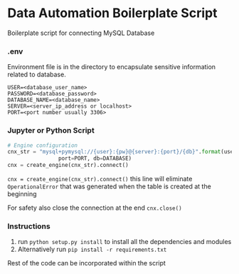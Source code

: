 # Data Automation Boilerplate Script
Boilerplate script for connecting MySQL Database

### .env
Environment file is in the directory to encapsulate sensitive information related to database.
```
USER=<database_user_name>
PASSWORD=<database_password>
DATABASE_NAME=<database_name>
SERVER=<server_ip_address or localhost>
PORT=<port number usually 3306>
```

### Jupyter or Python Script
```python
# Engine configuration
cnx_str = "mysql+pymysql://{user}:{pw}@{server}:{port}/{db}".format(user=USER, pw=PASSWORD, server=SERVER, 
                port=PORT, db=DATABASE)
cnx = create_engine(cnx_str).connect()
```

`cnx = create_engine(cnx_str).connect()` this line will eliminate `OperationalError` that was generated when the table is created at the beginning

For safety also close the connection at the end `cnx.close()`

### Instructions
1. run `python setup.py install` to install all the dependencies and modules
2. Alternatively run `pip install -r requirements.txt`

Rest of the code can be incorporated within the script